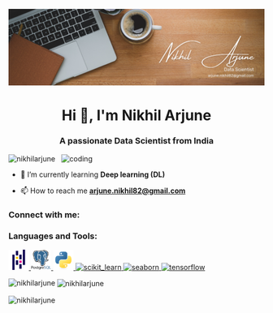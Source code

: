 ![logo](https://github.com/NikhilArjune/NikhilArjune/blob/main/Brown%20Wood%20Minimalist%20Profile%20LinkedIn%20Banner.png)
<h1 align="center">Hi 👋, I'm Nikhil Arjune</h1>
<h3 align="center">A passionate Data Scientist from India</h3>

<img align="right" alt="coding" width="400" src="https://i.pinimg.com/originals/e8/f4/53/e8f453469a3ec97ecd354df465d73913.gif">

<p align="left"> <img src="https://komarev.com/ghpvc/?username=nikhilarjune&label=Profile%20views&color=0e75b6&style=flat" alt="nikhilarjune" /> </p>

- 🌱 I’m currently learning **Deep learning (DL)**

- 📫 How to reach me **arjune.nikhil82@gmail.com**

<h3 align="left">Connect with me:</h3>
<p align="left">
</p>

<h3 align="left">Languages and Tools:</h3>
<p align="left"> <a href="https://pandas.pydata.org/" target="_blank" rel="noreferrer"> <img src="https://raw.githubusercontent.com/devicons/devicon/2ae2a900d2f041da66e950e4d48052658d850630/icons/pandas/pandas-original.svg" alt="pandas" width="40" height="40"/> </a> <a href="https://www.postgresql.org" target="_blank" rel="noreferrer"> <img src="https://raw.githubusercontent.com/devicons/devicon/master/icons/postgresql/postgresql-original-wordmark.svg" alt="postgresql" width="40" height="40"/> </a> <a href="https://www.python.org" target="_blank" rel="noreferrer"> <img src="https://raw.githubusercontent.com/devicons/devicon/master/icons/python/python-original.svg" alt="python" width="40" height="40"/> </a> <a href="https://scikit-learn.org/" target="_blank" rel="noreferrer"> <img src="https://upload.wikimedia.org/wikipedia/commons/0/05/Scikit_learn_logo_small.svg" alt="scikit_learn" width="40" height="40"/> </a> <a href="https://seaborn.pydata.org/" target="_blank" rel="noreferrer"> <img src="https://seaborn.pydata.org/_images/logo-mark-lightbg.svg" alt="seaborn" width="40" height="40"/> </a> <a href="https://www.tensorflow.org" target="_blank" rel="noreferrer"> <img src="https://www.vectorlogo.zone/logos/tensorflow/tensorflow-icon.svg" alt="tensorflow" width="40" height="40"/> </a> </p>

<p><img align="left" src="https://github-readme-stats.vercel.app/api/top-langs?username=nikhilarjune&show_icons=true&locale=en&layout=compact" alt="nikhilarjune" /></p>

<p>&nbsp;<img align="center" src="https://github-readme-stats.vercel.app/api?username=nikhilarjune&show_icons=true&locale=en" alt="nikhilarjune" /></p>

<p><img align="center" src="https://github-readme-streak-stats.herokuapp.com/?user=nikhilarjune&" alt="nikhilarjune" /></p>
